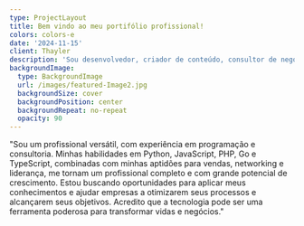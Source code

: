 ```yaml
---
type: ProjectLayout
title: Bem vindo ao meu portifólio profissional!
colors: colors-e
date: '2024-11-15'
client: Thayler
description: 'Sou desenvolvedor, criador de conteúdo, consultor de negócios e cristão.'
backgroundImage:
  type: BackgroundImage
  url: /images/featured-Image2.jpg
  backgroundSize: cover
  backgroundPosition: center
  backgroundRepeat: no-repeat
  opacity: 90
---
```

"Sou um profissional versátil, com experiência em programação e consultoria. Minhas habilidades em Python, JavaScript, PHP, Go e TypeScript, combinadas com minhas aptidões para vendas, networking e liderança, me tornam um profissional completo e com grande potencial de crescimento. Estou buscando oportunidades para aplicar meus conhecimentos e ajudar empresas a otimizarem seus processos e alcançarem seus objetivos. Acredito que a tecnologia pode ser uma ferramenta poderosa para transformar vidas e negócios."

###



